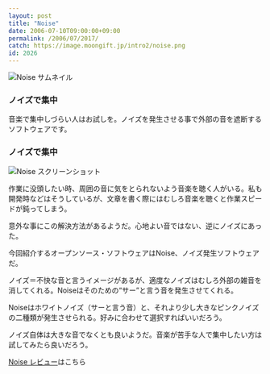 ```yaml
---
layout: post
title: "Noise"
date: 2006-07-10T09:00:00+09:00
permalink: /2006/07/2017/
catch: https://image.moongift.jp/intro2/noise.png
id: 2026
---
```

 ![Noise サムネイル](https://image.moongift.jp/intro2/noise.t.png "Noise サムネイル")
  

### ノイズで集中
  
音楽で集中しづらい人はお試しを。ノイズを発生させる事で外部の音を遮断するソフトウェアです。  
<!--more-->  

### ノイズで集中
  

![Noise スクリーンショット](https://image.moongift.jp/intro2/noise.png "Noise スクリーンショット")

  

作業に没頭したい時、周囲の音に気をとられないよう音楽を聴く人がいる。私も開発時などはそうしているが、文章を書く際にはむしろ音楽を聴くと作業スピードが鈍ってしまう。

  

意外な事にこの解決方法があるようだ。心地よい音ではない、逆にノイズにあった。

  

今回紹介するオープンソース・ソフトウェアはNoise、ノイズ発生ソフトウェアだ。

  

ノイズ＝不快な音と言うイメージがあるが、適度なノイズはむしろ外部の雑音を消してくれる。Noiseはそのための“サー”と言う音を発生させてくれる。

  

Noiseはホワイトノイズ（サーと言う音）と、それより少し大きなピンクノイズの二種類が発生させられる。好みに合わせて選択すればいいだろう。

  

ノイズ自体は大きな音でなくとも良いようだ。音楽が苦手な人で集中したい方は試してみたら良いだろう。

  

[Noise レビュー](http://oss.moongift.jp/review/i-2021.html)はこちら

